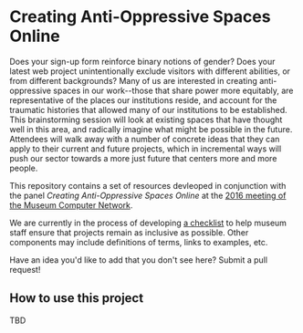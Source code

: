 # Creating Anti-Oppressive Spaces Online

Does your sign-up form reinforce binary notions of gender? Does your latest web project unintentionally exclude visitors with different abilities, or from different backgrounds? Many of us are interested in creating anti-oppressive spaces in our work--those that share power more equitably, are representative of the places our institutions reside, and account for the traumatic histories that allowed many of our institutions to be established. This brainstorming session will look at existing spaces that have thought well in this area, and radically imagine what might be possible in the future. Attendees will walk away with a number of concrete ideas that they can apply to their current and future projects, which in incremental ways will push our sector towards a more just future that centers more and more people.

This repository contains a set of resources devleoped in conjunction with the panel _Creating Anti-Oppressive Spaces Online_ at the [2016 meeting of the Museum Computer Network](http://conference.mcn.edu/2016/index.cfm).

We are currently in the process of developing [a checklist](https://github.com/inclusive-museums/anti-oppressive-spaces/blob/master/checklist.md) to help museum staff ensure that projects remain as inclusive as possible. Other components may include definitions of terms, links to examples, etc.

Have an idea you'd like to add that you don't see here? Submit a pull request!

## How to use this project
TBD
